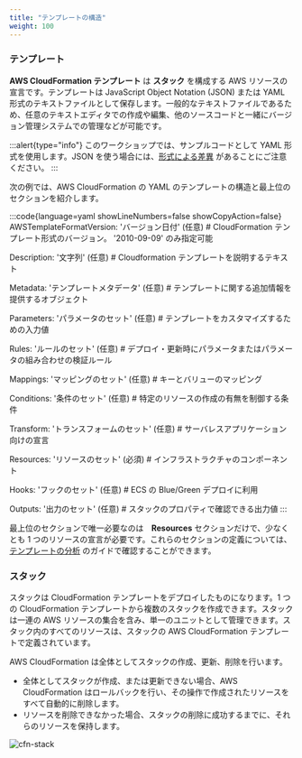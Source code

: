 ```yaml
---
title: "テンプレートの構造"
weight: 100
---
```


### テンプレート

**AWS CloudFormation テンプレート** は **スタック** を構成する AWS リソースの宣言です。テンプレートは JavaScript Object Notation (JSON) または YAML 形式のテキストファイルとして保存します。一般的なテキストファイルであるため、任意のテキストエディタでの作成や編集、他のソースコードと一緒にバージョン管理システムでの管理などが可能です。

:::alert{type="info"}
このワークショップでは、サンプルコードとして YAML 形式を使用します。JSON を使う場合には、[形式による差異](https://docs.aws.amazon.com/ja_jp/AWSCloudFormation/latest/UserGuide/template-formats.html) があることにご注意ください。
:::

次の例では、AWS CloudFormation の YAML のテンプレートの構造と最上位のセクションを紹介します。

:::code{language=yaml showLineNumbers=false showCopyAction=false}
AWSTemplateFormatVersion: 'バージョン日付' (任意) # CloudFormation テンプレート形式のバージョン。 '2010-09-09' のみ指定可能

Description: '文字列' (任意) # Cloudformation テンプレートを説明するテキスト

Metadata: 'テンプレートメタデータ' (任意) # テンプレートに関する追加情報を提供するオブジェクト

Parameters: 'パラメータのセット' (任意) # テンプレートをカスタマイズするための入力値

Rules: 'ルールのセット' (任意) # デプロイ・更新時にパラメータまたはパラメータの組み合わせの検証ルール

Mappings: 'マッピングのセット' (任意) # キーとバリューのマッピング

Conditions: '条件のセット' (任意) # 特定のリソースの作成の有無を制御する条件

Transform: 'トランスフォームのセット' (任意) # サーバレスアプリケーション向けの宣言

Resources: 'リソースのセット' (必須) # インフラストラクチャのコンポーネント

Hooks: 'フックのセット' (任意) # ECS の Blue/Green デプロイに利用

Outputs: '出力のセット' (任意) # スタックのプロパティで確認できる出力値
:::

最上位のセクションで唯一必要なのは　**Resources** セクションだけで、少なくとも 1 つのリソースの宣言が必要です。これらのセクションの定義については、[テンプレートの分析](https://docs.aws.amazon.com/ja_jp/AWSCloudFormation/latest/UserGuide/template-anatomy.html) のガイドで確認することができます。

### スタック

スタックは CloudFormation テンプレートをデプロイしたものになります。1 つの CloudFormation テンプレートから複数のスタックを作成できます。スタックは一連の AWS リソースの集合を含み、単一のユニットとして管理できます。スタック内のすべてのリソースは、スタックの AWS CloudFormation テンプレートで定義されています。

AWS CloudFormation は全体としてスタックの作成、更新、削除を行います。
  * 全体としてスタックが作成、または更新できない場合、AWS CloudFormation はロールバックを行い、その操作で作成されたリソースをすべて自動的に削除します。
  * リソースを削除できなかった場合、スタックの削除に成功するまでに、それらのリソースを保持します。

![cfn-stack](/static/basics/templates/template-anatomy/cfn-stack.png)

